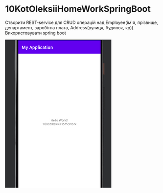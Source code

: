 # 10KotOleksiiHomeWorkSpringBoot
Створити REST-service для CRUD операцій над Employee(ім`я, прізвище, департамент, заробітна плата, Address(вулиця, будинок, кв)). Використовувати spring boot

![alt text](https://github.com/kotoleksii/10KotOleksiiHomeWorkSpringBoot/blob/master/src/main/resources/static/Untitled-3.jpg)
